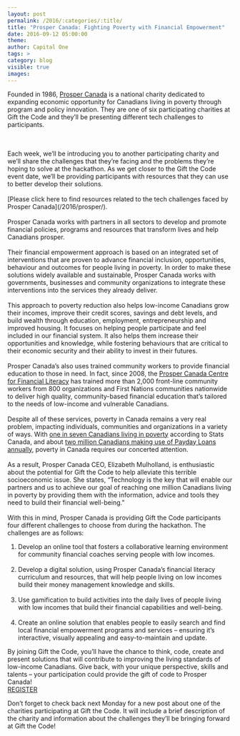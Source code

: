 ```yaml
---
layout: post
permalink: /2016/:categories/:title/
title: "Prosper Canada: Fighting Poverty with Financial Empowerment"
date: 2016-09-12 05:00:00
theme:
author: Capital One
tags: >
category: blog
visible: true
images:
---
```

Founded in 1986, <a href="http://prospercanada.org/" target="_blank">Prosper Canada</a> is a national charity dedicated to expanding economic opportunity for Canadians living in poverty through program and policy innovation.
They are one of six participating charities at Gift the Code and they’ll be presenting different tech challenges to participants.
<!--more-->
<br />
<br />
Each week, we’ll be introducing you to another participating charity and we’ll share the challenges that they’re facing and the problems they’re hoping to solve at the hackathon.
As we get closer to the Gift the Code event date, we’ll be providing participants with resources that they can use to better develop their solutions.
<br />
<br />
[Please click here to find resources related to the tech challenges faced by Prosper Canada](/2016/prosper/).
<br />
<br />
Prosper Canada works with partners in all sectors to develop and promote financial policies, programs and resources that transform lives and help Canadians prosper.
<br />
<br />
Their financial empowerment approach is based on an integrated set of interventions that are proven to advance financial inclusion, opportunities, behaviour and outcomes for people
living in poverty. In order to make these solutions widely available and sustainable, Prosper Canada works with governments, businesses and community organizations to integrate
these interventions into the services they already deliver.
<br />
<br />
This approach to poverty reduction also helps low-income Canadians grow their incomes, improve their credit scores, savings and debt levels, and build wealth through education,
employment, entrepreneurship and improved housing. It focuses on helping people participate and feel included in our financial system. It also helps them increase their
opportunities and knowledge, while fostering behaviours that are critical to their economic security and their ability to invest in their futures.
<br />
<br />
Prosper Canada’s also uses trained community workers to provide financial education to those in need. In fact, since 2008, the
<a href="http://prospercanada.org/Our-Work/Centre-for-Financial-Literacy.aspx" target="_blank">Prosper Canada Centre for Financial Literacy</a>
has trained more than 2,000 front-line community workers from 800 organizations and First Nations communities nationwide to deliver high quality, community-based financial
education that’s tailored to the needs of low-income and vulnerable Canadians.
<br />
<br />
Despite all of these services, poverty in Canada remains a very real problem, impacting individuals, communities and organizations in a variety of
ways. With <a href="http://www.cwp-csp.ca/poverty/just-the-facts/" target="_blank">one in seven
Canadians living in poverty</a> according to Stats Canada, and about <a href="http://momentum.org/files/Publications/Real-Cost-Payday-Lending.pdf" target="_blank">two million Canadians
making use of Payday Loans annually</a>, poverty in Canada requires our concerted attention.
<br />
<br />
As a result, Prosper Canada CEO, Elizabeth Mulholland, is enthusiastic about the potential for Gift the Code to help alleviate this terrible socioeconomic issue. She states,
“Technology is the key that will enable our partners and us to achieve our goal of reaching one million Canadians living in poverty by providing them with the information,
advice and tools they need to build their financial well-being.”
<br />
<br />
With this in mind, Prosper Canada is providing Gift the Code participants four different challenges to choose from during the hackathon. The challenges are as follows:
<br />
<ol>
<li>Develop an online tool that fosters a collaborative learning environment for community financial coaches serving people with low incomes.<br /><br /></li>
<li>Develop a digital solution, using Prosper Canada’s financial literacy curriculum and resources, that will help people living on low incomes build their money management knowledge and skills.<br /><br /></li>
<li>Use gamification to build activities into the daily lives of people living with low incomes that build their financial capabilities and well-being.<br /><br /></li>
<li>Create an online solution that enables people to easily search and find local financial empowerment programs and services – ensuring it’s interactive, visually appealing and easy-to-maintain and update.<br /></li>
</ol>
By joining Gift the Code, you’ll have the chance to think, code, create and present solutions that will contribute to improving the living standards of low-income Canadians.
Give back, with your unique perspective, skills and talents – your participation could provide the gift of code to Prosper Canada!


<div class="center link"><a href="https://www.hackworks.com/giftthecode" class="register-now">REGISTER</a></div>

Don’t forget to check back next Monday for a new post about one of the charities participating at Gift the Code. It will include a brief description of the charity and information about the challenges they’ll be bringing forward at Gift the Code!
